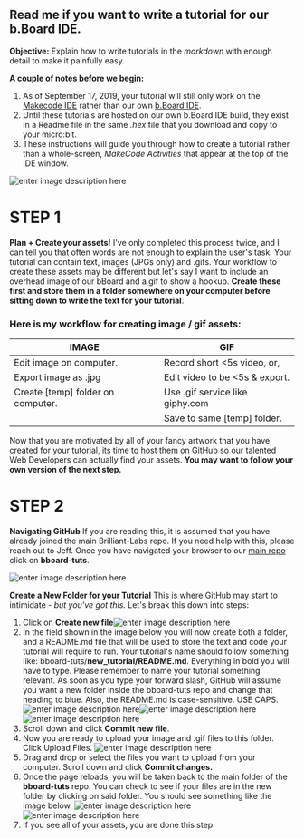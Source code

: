 ## Read me if you want to write a tutorial for our b.Board IDE. 
**Objective:** Explain how to write tutorials in the *markdown* with enough detail to make it painfully easy. 

**A couple of notes before we begin:** 

 1. As of September 17, 2019, your tutorial will still only work on the [Makecode IDE](www.makecode.microbit.org) rather than our own  [b.Board IDE](bboard.now.sh). 
 2. Until these tutorials are hosted on our own b.Board IDE build, they exist in a Readme file in the same *.hex* file that you download and copy to your micro:bit.  
 3. These instructions will guide you through how to create a tutorial rather than a whole-screen, *MakeCode Activities* that appear at the top of the IDE window. 

![enter image description here](https://github.com/Brilliant-Labs/bboard-tuts/blob/master/assets/difference_tutorials.jpg?raw=true)

# STEP 1
**Plan + Create your assets!** I've only completed this process twice, and I can tell you that often words are not enough to explain the user's task. Your tutorial can contain text, images (JPGs only) and .gifs. Your workflow to create these assets may be different but let's say I want to include an overhead image of our bBoard and a gif to show a hookup. **Create these first and store them in a folder somewhere on your computer before sitting down to write the text for your tutorial**.

### Here is my workflow for creating image / gif assets: 
|  IMAGE  |  GIF  |
|--|--|
|Edit image on computer.  |Record short <5s video, or, |
|Export image as .jpg  |Edit video to be <5s & export.|
|Create [temp] folder on computer. |Use .gif service like giphy.com|
||Save to same [temp] folder.

Now that you are motivated by all of your fancy artwork that you have created for your tutorial, its time to host them on GitHub so our talented Web Developers can actually find your assets. **You may want to follow your own version of the next step.**

# STEP 2
**Navigating GitHub** If you are reading this, it is assumed that you have already joined the main Brilliant-Labs repo. If you need help with this, please reach out to Jeff. Once you have navigated your browser to our [main repo](https://github.com/Brilliant-Labs) click on **bboard-tuts**.

![enter image description here](https://github.com/Brilliant-Labs/bboard-tuts/blob/master/assets/repo_tutorial.jpg?raw=)

**Create a New Folder for your Tutorial** This is where GitHub may start to intimidate - *but you've got this.* Let's break this down into steps: 

 1. Click on **Create new file**![enter image description here](https://github.com/Brilliant-Labs/bboard-tuts/blob/master/assets/Screen%20Shot%202019-09-17%20at%2012.30.58%20PM.png?raw=)
 2. In the field shown in the image below you will now create both a folder, and a README.md file that will be used to store the text and code your tutorial will require to run. Your tutorial's name should follow something like: bboard-tuts/**new_tutorial/README.md**. Everything in bold you will have to type. Please remember to name your tutorial something relevant. As soon as you type your forward slash, GitHub will assume you want a new folder inside the bboard-tuts repo and change that heading to blue. Also, the README.md is case-sensitive. USE CAPS. ![enter image description here](https://github.com/Brilliant-Labs/bboard-tuts/blob/master/assets/Screen%20Shot%202019-09-17%20at%2012.31.34%20PM.png?raw=)![enter image description here](https://github.com/Brilliant-Labs/bboard-tuts/blob/master/assets/Screen%20Shot%202019-09-17%20at%2012.31.58%20PM.png?raw=)![enter image description here](https://github.com/Brilliant-Labs/bboard-tuts/blob/master/assets/Screen%20Shot%202019-09-17%20at%2012.32.10%20PM.png?raw=)
 3. Scroll down and click **Commit new file**. 
 4. Now you are ready to upload your image and .gif files to this folder. Click Upload Files. ![enter image description here](https://github.com/Brilliant-Labs/bboard-tuts/blob/master/assets/Screen%20Shot%202019-09-17%20at%2012.33.09%20PM.png?raw=)
 5. Drag and drop or select the files you want to upload from your computer. Scroll down and click **Commit changes.** 
 6. Once the page reloads, you will be taken back to the main folder of the **bboard-tuts** repo. You can check to see if your files are in the new folder by clicking on said folder. You should see something like the image below. ![enter image description here](https://github.com/Brilliant-Labs/bboard-tuts/blob/master/assets/Screen%20Shot%202019-09-17%20at%2012.34.02%20PM.png?raw=)![enter image description here](https://github.com/Brilliant-Labs/bboard-tuts/blob/master/assets/Screen%20Shot%202019-09-17%20at%2012.48.57%20PM.png?raw=)
 7. If you see all of your assets, you are done this step. 

 






  
